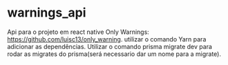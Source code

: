 # warnings_api

Api para o projeto em react native Only Warnings: https://github.com/luisc13/only_warning.
utilizar o comando Yarn para adicionar as dependências.
Utilizar o comando prisma migrate dev para rodar as migrates do prisma(será necessario dar um nome para a migrate).
